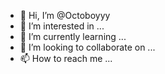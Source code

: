 - 👋 Hi, I’m @Octoboyyy
- 👀 I’m interested in ...
- 🌱 I’m currently learning ...
- 💞️ I’m looking to collaborate on ...
- 📫 How to reach me ...

<!---
Octoboyyy/Octoboyyy is a ✨ special ✨ repository because its `README.md` (this file) appears on your GitHub profile.
You can click the Preview link to take a look at your changes.
--->
